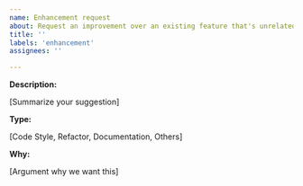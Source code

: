 ```yaml
---
name: Enhancement request
about: Request an improvement over an existing feature that's unrelated to a bug
title: ''
labels: 'enhancement'
assignees: ''

---
```


**Description:**

[Summarize your suggestion]

**Type:**

[Code Style, Refactor, Documentation, Others]

**Why:**

[Argument why we want this]